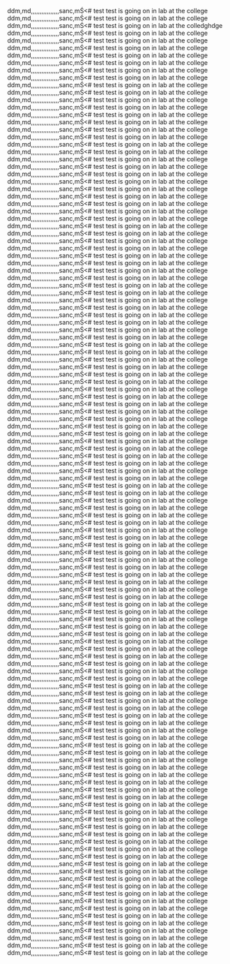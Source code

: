 ddm,md,,,,,,,,,,,,,,,,sanc,mŚ<# test
test is going on
in lab at the college
ddm,md,,,,,,,,,,,,,,,,sanc,mŚ<# test
test is going on
in lab at the college
ddm,md,,,,,,,,,,,,,,,,sanc,mŚ<# test
test is going on
in lab at the colledghdge
ddm,md,,,,,,,,,,,,,,,,sanc,mŚ<# test
test is going on
in lab at the college
ddm,md,,,,,,,,,,,,,,,,sanc,mŚ<# test
test is going on
in lab at the college
ddm,md,,,,,,,,,,,,,,,,sanc,mŚ<# test
test is going on
in lab at the college
ddm,md,,,,,,,,,,,,,,,,sanc,mŚ<# test
test is going on
in lab at the college
ddm,md,,,,,,,,,,,,,,,,sanc,mŚ<# test
test is going on
in lab at the college
ddm,md,,,,,,,,,,,,,,,,sanc,mŚ<# test
test is going on
in lab at the college
ddm,md,,,,,,,,,,,,,,,,sanc,mŚ<# test
test is going on
in lab at the college
ddm,md,,,,,,,,,,,,,,,,sanc,mŚ<# test
test is going on
in lab at the college
ddm,md,,,,,,,,,,,,,,,,sanc,mŚ<# test
test is going on
in lab at the college
ddm,md,,,,,,,,,,,,,,,,sanc,mŚ<# test
test is going on
in lab at the college
ddm,md,,,,,,,,,,,,,,,,sanc,mŚ<# test
test is going on
in lab at the college
ddm,md,,,,,,,,,,,,,,,,sanc,mŚ<# test
test is going on
in lab at the college
ddm,md,,,,,,,,,,,,,,,,sanc,mŚ<# test
test is going on
in lab at the college
ddm,md,,,,,,,,,,,,,,,,sanc,mŚ<# test
test is going on
in lab at the college
ddm,md,,,,,,,,,,,,,,,,sanc,mŚ<# test
test is going on
in lab at the college
ddm,md,,,,,,,,,,,,,,,,sanc,mŚ<# test
test is going on
in lab at the college
ddm,md,,,,,,,,,,,,,,,,sanc,mŚ<# test
test is going on
in lab at the college
ddm,md,,,,,,,,,,,,,,,,sanc,mŚ<# test
test is going on
in lab at the college
ddm,md,,,,,,,,,,,,,,,,sanc,mŚ<# test
test is going on
in lab at the college
ddm,md,,,,,,,,,,,,,,,,sanc,mŚ<# test
test is going on
in lab at the college
ddm,md,,,,,,,,,,,,,,,,sanc,mŚ<# test
test is going on
in lab at the college
ddm,md,,,,,,,,,,,,,,,,sanc,mŚ<# test
test is going on
in lab at the college
ddm,md,,,,,,,,,,,,,,,,sanc,mŚ<# test
test is going on
in lab at the college
ddm,md,,,,,,,,,,,,,,,,sanc,mŚ<# test
test is going on
in lab at the college
ddm,md,,,,,,,,,,,,,,,,sanc,mŚ<# test
test is going on
in lab at the college
ddm,md,,,,,,,,,,,,,,,,sanc,mŚ<# test
test is going on
in lab at the college
ddm,md,,,,,,,,,,,,,,,,sanc,mŚ<# test
test is going on
in lab at the college
ddm,md,,,,,,,,,,,,,,,,sanc,mŚ<# test
test is going on
in lab at the college
ddm,md,,,,,,,,,,,,,,,,sanc,mŚ<# test
test is going on
in lab at the college
ddm,md,,,,,,,,,,,,,,,,sanc,mŚ<# test
test is going on
in lab at the college
ddm,md,,,,,,,,,,,,,,,,sanc,mŚ<# test
test is going on
in lab at the college
ddm,md,,,,,,,,,,,,,,,,sanc,mŚ<# test
test is going on
in lab at the college
ddm,md,,,,,,,,,,,,,,,,sanc,mŚ<# test
test is going on
in lab at the college
ddm,md,,,,,,,,,,,,,,,,sanc,mŚ<# test
test is going on
in lab at the college
ddm,md,,,,,,,,,,,,,,,,sanc,mŚ<# test
test is going on
in lab at the college
ddm,md,,,,,,,,,,,,,,,,sanc,mŚ<# test
test is going on
in lab at the college
ddm,md,,,,,,,,,,,,,,,,sanc,mŚ<# test
test is going on
in lab at the college
ddm,md,,,,,,,,,,,,,,,,sanc,mŚ<# test
test is going on
in lab at the college
ddm,md,,,,,,,,,,,,,,,,sanc,mŚ<# test
test is going on
in lab at the college
ddm,md,,,,,,,,,,,,,,,,sanc,mŚ<# test
test is going on
in lab at the college
ddm,md,,,,,,,,,,,,,,,,sanc,mŚ<# test
test is going on
in lab at the college
ddm,md,,,,,,,,,,,,,,,,sanc,mŚ<# test
test is going on
in lab at the college
ddm,md,,,,,,,,,,,,,,,,sanc,mŚ<# test
test is going on
in lab at the college
ddm,md,,,,,,,,,,,,,,,,sanc,mŚ<# test
test is going on
in lab at the college
ddm,md,,,,,,,,,,,,,,,,sanc,mŚ<# test
test is going on
in lab at the college
ddm,md,,,,,,,,,,,,,,,,sanc,mŚ<# test
test is going on
in lab at the college
ddm,md,,,,,,,,,,,,,,,,sanc,mŚ<# test
test is going on
in lab at the college
ddm,md,,,,,,,,,,,,,,,,sanc,mŚ<# test
test is going on
in lab at the college
ddm,md,,,,,,,,,,,,,,,,sanc,mŚ<# test
test is going on
in lab at the college
ddm,md,,,,,,,,,,,,,,,,sanc,mŚ<# test
test is going on
in lab at the college
ddm,md,,,,,,,,,,,,,,,,sanc,mŚ<# test
test is going on
in lab at the college
ddm,md,,,,,,,,,,,,,,,,sanc,mŚ<# test
test is going on
in lab at the college
ddm,md,,,,,,,,,,,,,,,,sanc,mŚ<# test
test is going on
in lab at the college
ddm,md,,,,,,,,,,,,,,,,sanc,mŚ<# test
test is going on
in lab at the college
ddm,md,,,,,,,,,,,,,,,,sanc,mŚ<# test
test is going on
in lab at the college
ddm,md,,,,,,,,,,,,,,,,sanc,mŚ<# test
test is going on
in lab at the college
ddm,md,,,,,,,,,,,,,,,,sanc,mŚ<# test
test is going on
in lab at the college
ddm,md,,,,,,,,,,,,,,,,sanc,mŚ<# test
test is going on
in lab at the college
ddm,md,,,,,,,,,,,,,,,,sanc,mŚ<# test
test is going on
in lab at the college
ddm,md,,,,,,,,,,,,,,,,sanc,mŚ<# test
test is going on
in lab at the college
ddm,md,,,,,,,,,,,,,,,,sanc,mŚ<# test
test is going on
in lab at the college
ddm,md,,,,,,,,,,,,,,,,sanc,mŚ<# test
test is going on
in lab at the college
ddm,md,,,,,,,,,,,,,,,,sanc,mŚ<# test
test is going on
in lab at the college
ddm,md,,,,,,,,,,,,,,,,sanc,mŚ<# test
test is going on
in lab at the college
ddm,md,,,,,,,,,,,,,,,,sanc,mŚ<# test
test is going on
in lab at the college
ddm,md,,,,,,,,,,,,,,,,sanc,mŚ<# test
test is going on
in lab at the college
ddm,md,,,,,,,,,,,,,,,,sanc,mŚ<# test
test is going on
in lab at the college
ddm,md,,,,,,,,,,,,,,,,sanc,mŚ<# test
test is going on
in lab at the college
ddm,md,,,,,,,,,,,,,,,,sanc,mŚ<# test
test is going on
in lab at the college
ddm,md,,,,,,,,,,,,,,,,sanc,mŚ<# test
test is going on
in lab at the college
ddm,md,,,,,,,,,,,,,,,,sanc,mŚ<# test
test is going on
in lab at the college
ddm,md,,,,,,,,,,,,,,,,sanc,mŚ<# test
test is going on
in lab at the college
ddm,md,,,,,,,,,,,,,,,,sanc,mŚ<# test
test is going on
in lab at the college
ddm,md,,,,,,,,,,,,,,,,sanc,mŚ<# test
test is going on
in lab at the college
ddm,md,,,,,,,,,,,,,,,,sanc,mŚ<# test
test is going on
in lab at the college
ddm,md,,,,,,,,,,,,,,,,sanc,mŚ<# test
test is going on
in lab at the college
ddm,md,,,,,,,,,,,,,,,,sanc,mŚ<# test
test is going on
in lab at the college
ddm,md,,,,,,,,,,,,,,,,sanc,mŚ<# test
test is going on
in lab at the college
ddm,md,,,,,,,,,,,,,,,,sanc,mŚ<# test
test is going on
in lab at the college
ddm,md,,,,,,,,,,,,,,,,sanc,mŚ<# test
test is going on
in lab at the college
ddm,md,,,,,,,,,,,,,,,,sanc,mŚ<# test
test is going on
in lab at the college
ddm,md,,,,,,,,,,,,,,,,sanc,mŚ<# test
test is going on
in lab at the college
ddm,md,,,,,,,,,,,,,,,,sanc,mŚ<# test
test is going on
in lab at the college
ddm,md,,,,,,,,,,,,,,,,sanc,mŚ<# test
test is going on
in lab at the college
ddm,md,,,,,,,,,,,,,,,,sanc,mŚ<# test
test is going on
in lab at the college
ddm,md,,,,,,,,,,,,,,,,sanc,mŚ<# test
test is going on
in lab at the college
ddm,md,,,,,,,,,,,,,,,,sanc,mŚ<# test
test is going on
in lab at the college
ddm,md,,,,,,,,,,,,,,,,sanc,mŚ<# test
test is going on
in lab at the college
ddm,md,,,,,,,,,,,,,,,,sanc,mŚ<# test
test is going on
in lab at the college
ddm,md,,,,,,,,,,,,,,,,sanc,mŚ<# test
test is going on
in lab at the college
ddm,md,,,,,,,,,,,,,,,,sanc,mŚ<# test
test is going on
in lab at the college
ddm,md,,,,,,,,,,,,,,,,sanc,mŚ<# test
test is going on
in lab at the college
ddm,md,,,,,,,,,,,,,,,,sanc,mŚ<# test
test is going on
in lab at the college
ddm,md,,,,,,,,,,,,,,,,sanc,mŚ<# test
test is going on
in lab at the college
ddm,md,,,,,,,,,,,,,,,,sanc,mŚ<# test
test is going on
in lab at the college
ddm,md,,,,,,,,,,,,,,,,sanc,mŚ<# test
test is going on
in lab at the college
ddm,md,,,,,,,,,,,,,,,,sanc,mŚ<# test
test is going on
in lab at the college
ddm,md,,,,,,,,,,,,,,,,sanc,mŚ<# test
test is going on
in lab at the college
ddm,md,,,,,,,,,,,,,,,,sanc,mŚ<# test
test is going on
in lab at the college
ddm,md,,,,,,,,,,,,,,,,sanc,mŚ<# test
test is going on
in lab at the college
ddm,md,,,,,,,,,,,,,,,,sanc,mŚ<# test
test is going on
in lab at the college
ddm,md,,,,,,,,,,,,,,,,sanc,mŚ<# test
test is going on
in lab at the college
ddm,md,,,,,,,,,,,,,,,,sanc,mŚ<# test
test is going on
in lab at the college
ddm,md,,,,,,,,,,,,,,,,sanc,mŚ<# test
test is going on
in lab at the college
ddm,md,,,,,,,,,,,,,,,,sanc,mŚ<# test
test is going on
in lab at the college
ddm,md,,,,,,,,,,,,,,,,sanc,mŚ<# test
test is going on
in lab at the college
ddm,md,,,,,,,,,,,,,,,,sanc,mŚ<# test
test is going on
in lab at the college
ddm,md,,,,,,,,,,,,,,,,sanc,mŚ<# test
test is going on
in lab at the college
ddm,md,,,,,,,,,,,,,,,,sanc,mŚ<# test
test is going on
in lab at the college
ddm,md,,,,,,,,,,,,,,,,sanc,mŚ<# test
test is going on
in lab at the college
ddm,md,,,,,,,,,,,,,,,,sanc,mŚ<# test
test is going on
in lab at the college
ddm,md,,,,,,,,,,,,,,,,sanc,mŚ<# test
test is going on
in lab at the college
ddm,md,,,,,,,,,,,,,,,,sanc,mŚ<# test
test is going on
in lab at the college
ddm,md,,,,,,,,,,,,,,,,sanc,mŚ<# test
test is going on
in lab at the college
ddm,md,,,,,,,,,,,,,,,,sanc,mŚ<# test
test is going on
in lab at the college
ddm,md,,,,,,,,,,,,,,,,sanc,mŚ<# test
test is going on
in lab at the college
ddm,md,,,,,,,,,,,,,,,,sanc,mŚ<# test
test is going on
in lab at the college
ddm,md,,,,,,,,,,,,,,,,sanc,mŚ<# test
test is going on
in lab at the college
ddm,md,,,,,,,,,,,,,,,,sanc,mŚ<# test
test is going on
in lab at the college
ddm,md,,,,,,,,,,,,,,,,sanc,mŚ<# test
test is going on
in lab at the college
ddm,md,,,,,,,,,,,,,,,,sanc,mŚ<# test
test is going on
in lab at the college
ddm,md,,,,,,,,,,,,,,,,sanc,mŚ<# test
test is going on
in lab at the college
ddm,md,,,,,,,,,,,,,,,,sanc,mŚ<# test
test is going on
in lab at the college
ddm,md,,,,,,,,,,,,,,,,sanc,mŚ<# test
test is going on
in lab at the college
ddm,md,,,,,,,,,,,,,,,,sanc,mŚ<# test
test is going on
in lab at the college
